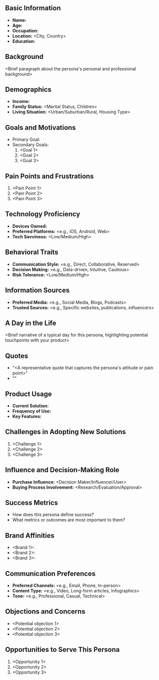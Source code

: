 
## Basic Information
- **Name:** <Full Name>
- **Age:** <Age>
- **Occupation:** <Job Title>
- **Location:** <City, Country>
- **Education:** <Highest Level of Education>

## Background
<Brief paragraph about the persona's personal and professional background>

## Demographics
- **Income:** <Income Range>
- **Family Status:** <Marital Status, Children>
- **Living Situation:** <Urban/Suburban/Rural, Housing Type>

## Goals and Motivations
- Primary Goal: <Main objective in life or work>
- Secondary Goals:
  1. <Goal 1>
  2. <Goal 2>
  3. <Goal 3>

## Pain Points and Frustrations
1. <Pain Point 1>
2. <Pain Point 2>
3. <Pain Point 3>

## Technology Proficiency
- **Devices Owned:** <List of devices>
- **Preferred Platforms:** <e.g., iOS, Android, Web>
- **Tech Savviness:** <Low/Medium/High>

## Behavioral Traits
- **Communication Style:** <e.g., Direct, Collaborative, Reserved>
- **Decision Making:** <e.g., Data-driven, Intuitive, Cautious>
- **Risk Tolerance:** <Low/Medium/High>

## Information Sources
- **Preferred Media:** <e.g., Social Media, Blogs, Podcasts>
- **Trusted Sources:** <e.g., Specific websites, publications, influencers>

## A Day in the Life
<Brief narrative of a typical day for this persona, highlighting potential touchpoints with your product>

## Quotes
- "<A representative quote that captures the persona's attitude or pain point>"
- "<Another relevant quote>"

## Product Usage
- **Current Solution:** <How they currently solve the problem your product addresses>
- **Frequency of Use:** <How often they might use your product>
- **Key Features:** <Features of your product that would appeal most to this persona>

## Challenges in Adopting New Solutions
1. <Challenge 1>
2. <Challenge 2>
3. <Challenge 3>

## Influence and Decision-Making Role
- **Purchase Influence:** <Decision Maker/Influencer/User>
- **Buying Process Involvement:** <Research/Evaluation/Approval>

## Success Metrics
- How does this persona define success?
- What metrics or outcomes are most important to them?

## Brand Affinities
- <Brand 1>: <Reason for affinity>
- <Brand 2>: <Reason for affinity>
- <Brand 3>: <Reason for affinity>

## Communication Preferences
- **Preferred Channels:** <e.g., Email, Phone, In-person>
- **Content Type:** <e.g., Video, Long-form articles, Infographics>
- **Tone:** <e.g., Professional, Casual, Technical>

## Objections and Concerns
- <Potential objection 1>
- <Potential objection 2>
- <Potential objection 3>

## Opportunities to Serve This Persona
1. <Opportunity 1>
2. <Opportunity 2>
3. <Opportunity 3>